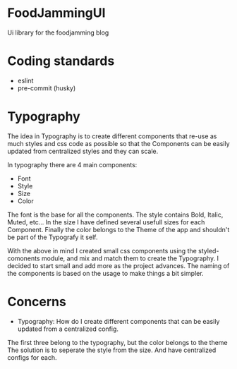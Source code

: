 # FoodJammingUI
Ui library for the foodjamming blog

# Coding standards
* eslint
* pre-commit (husky)

# Typography
The idea in Typography is to create different components that re-use as much styles and css code as possible so that the Components can be easily updated from centralized styles and they can scale.

In typography there are 4 main components:
* Font
* Style
* Size
* Color

The font is the base for all the components. The style contains Bold, Italic, Muted, etc... In the size I have defined several usefull sizes for each Component. Finally the color belongs to the Theme of the app and shouldn't be part of the Typografy it self.

With the above in mind I created small css components using the styled-comonents module, and mix and match them to create the Typography. I decided to start small and add more as the project advances. The naming of the components is based on the usage to make things a bit simpler.

# Concerns
* Typography: How do I create different components that can be easily updated from a centralized config.

The first three belong to the typography, but the color belongs to the theme
The solution is to seperate the style from the size. And have centralized configs for each.